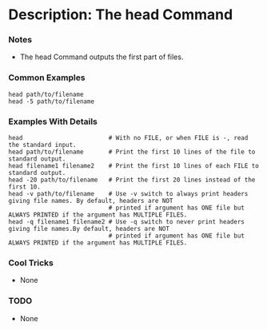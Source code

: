 # Description: The head Command

### Notes
* The head Command outputs the first part of files.

### Common Examples
```shell
head path/to/filename
head -5 path/to/filename
```

### Examples With Details
```shell
head                        # With no FILE, or when FILE is -, read the standard input.
head path/to/filename       # Print the first 10 lines of the file to standard output.
head filename1 filename2    # Print the first 10 lines of each FILE to standard output.
head -20 path/to/filename   # Print the first 20 lines instead of the first 10.
head -v path/to/filename    # Use -v switch to always print headers giving file names. By default, headers are NOT
                            # printed if argument has ONE file but ALWAYS PRINTED if the argument has MULTIPLE FILES.
head -q filename1 filename2 # Use -q switch to never print headers giving file names.By default, headers are NOT
                            # printed if argument has ONE file but ALWAYS PRINTED if the argument has MULTIPLE FILES.
```

### Cool Tricks
* None

### TODO
* None
